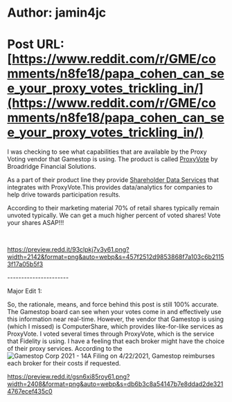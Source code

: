 # Author: jamin4jc
# Post URL: [https://www.reddit.com/r/GME/comments/n8fe18/papa_cohen_can_see_your_proxy_votes_trickling_in/](https://www.reddit.com/r/GME/comments/n8fe18/papa_cohen_can_see_your_proxy_votes_trickling_in/)


I was checking to see what capabilities that are available by the Proxy Voting vendor that Gamestop is using. The product is called [ProxyVote](https://www.broadridge.com/financial-services/corporate-issuer/issuer/build-your-brand-and-engage-shareholders/proxyvote) by Broadridge Financial Solutions.

As a part of their product line they provide [Shareholder Data Services](https://www.broadridge.com/financial-services/corporate-issuer/issuer/build-your-brand-and-engage-shareholders/shareholder-data-services) that integrates with ProxyVote.This provides data/analytics for companies to help drive towards participation results.

According to their marketing material 70% of retail shares typically remain unvoted typically.  We can get a much higher percent of voted shares!  Vote your shares ASAP!!!

&#x200B;

https://preview.redd.it/93clpkj7v3y61.png?width=2142&format=png&auto=webp&s=457f2512d9853868f7a103c6b21153f17a05b5f3

\----------------------

Major Edit 1:

So, the rationale, means, and force behind this post is still 100% accurate.  The Gamestop board can see when your votes come in and effectively use this information near real-time.  However, the vendor that Gamestop is using (which I missed) is ComputerShare, which provides like-for-like services as ProxyVote.  I voted several times through ProxyVote, which is the service that Fidelity is using.  I have a feeling that each broker might have the choice of their proxy services.  According to the ![Gamestop Corp 2021 - 14A Filing on 4/22/2021](https://sec.report/Document/0001193125-21-126940/#toc122967_28), Gamestop reimburses each broker for their costs if requested.

https://preview.redd.it/gsn6xi85roy61.png?width=2408&format=png&auto=webp&s=db6b3c8a54147b7e8ddad2de3214767ecef435c0